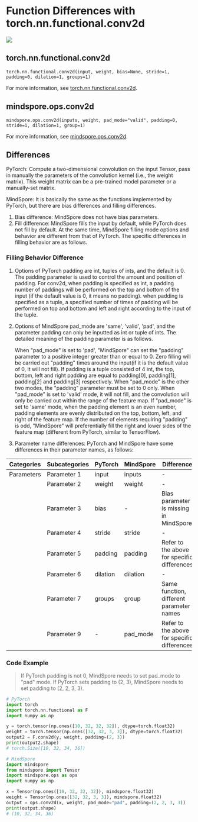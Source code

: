 # Function Differences with torch.nn.functional.conv2d

<a href="https://gitee.com/mindspore/docs/blob/master/docs/mindspore/source_en/note/api_mapping/pytorch_diff/mindspore.ops.conv2d.md" target="_blank"><img src="https://mindspore-website.obs.cn-north-4.myhuaweicloud.com/website-images/r2.0/resource/_static/logo_source_en.png"></a>

## torch.nn.functional.conv2d

```text
torch.nn.functional.conv2d(input, weight, bias=None, stride=1, padding=0, dilation=1, groups=1)
```

For more information, see [torch.nn.functional.conv2d](https://pytorch.org/docs/1.8.1/nn.functional.html#torch.nn.functional.conv2d).

## mindspore.ops.conv2d

```text
mindspore.ops.conv2d(inputs, weight, pad_mode="valid", padding=0, stride=1, dilation=1, group=1)
```

For more information, see [mindspore.ops.conv2d](https://www.mindspore.cn/docs/en/master/api_python/ops/mindspore.ops.conv2d.html).

## Differences

PyTorch: Compute a two-dimensional convolution on the input Tensor, pass in manually the parameters of the convolution kernel (i.e., the weight matrix). This weight matrix can be a pre-trained model parameter or a manually-set matrix.

MindSpore: It is basically the same as the functions implemented by PyTorch, but there are bias differences and filling differences.

1. Bias difference: MindSpore does not have bias parameters.
2. Fill difference: MindSpore fills the input by default, while PyTorch does not fill by default. At the same time, MindSpore filling mode options and behavior are different from that of PyTorch. The specific differences in filling behavior are as follows.

### Filling Behavior Difference

1. Options of PyTorch padding are int, tuples of ints, and the default is 0. The padding parameter is used to control the amount and position of padding. For conv2d, when padding is specified as int, a padding number of paddings will be performed on the top and bottom of the input (if the default value is 0, it means no padding). when padding is specified as a tuple, a specified number of times of padding will be performed on top and bottom and left and right according to the input of the tuple.

2. Options of MindSpore pad_mode are 'same', 'valid', 'pad', and the parameter padding can only be inputted as int or tuple of ints. The detailed meaning of the padding parameter is as follows.

    When "pad_mode" is set to 'pad', "MindSpore" can set the "padding" parameter to a positive integer greater than or equal to 0. Zero filling will be carried out "padding" times around the input(if it is the default value of 0, it will not fill). If padding is a tuple consisted of 4 int, the top, bottom, left and right padding are equal to padding[0], padding[1], padding[2] and padding[3] respectively. When "pad_mode" is the other two modes, the "padding" parameter must be set to 0 only. When "pad_mode" is set to 'valid' mode, it will not fill, and the convolution will only be carried out within the range of the feature map. If "pad_mode" is set to 'same' mode, when the padding element is an even number, padding elements are evenly distributed on the top, bottom, left, and right of the feature map. If the number of elements requiring "padding" is odd, "MindSpore" will preferentially fill the right and lower sides of the feature map (different from PyTorch, similar to TensorFlow).

3. Parameter name differences: PyTorch and MindSpore have some differences in their parameter names, as follows:

| Categories | Subcategories |PyTorch | MindSpore | Difference |
| --- | --- | --- | --- |---|
|Parameters | Parameter 1 | input | inputs |- |
| | Parameter 2 | weight | weight |- |
| | Parameter 3 | bias | - | Bias parameter is missing in MindSpore |
| | Parameter 4 | stride | stride |- |
| | Parameter 5 | padding | padding |Refer to the above for specific differences|
| | Parameter 6 | dilation | dilation |-|
| | Parameter 7 | groups | group |Same function, different parameter names|
| | Parameter 9 | - | pad_mode |Refer to the above for specific differences|

### Code Example

> If PyTorch padding is not 0, MindSpore needs to set pad_mode to "pad" mode. If PyTorch sets padding to (2, 3), MindSpore needs to set padding to (2, 2, 3, 3).

```python
# PyTorch
import torch
import torch.nn.functional as F
import numpy as np

y = torch.tensor(np.ones([10, 32, 32, 32]), dtype=torch.float32)
weight = torch.tensor(np.ones([32, 32, 3, 3]), dtype=torch.float32)
output2 = F.conv2d(y, weight, padding=(2, 3))
print(output2.shape)
# torch.Size([10, 32, 34, 36])

# MindSpore
import mindspore
from mindspore import Tensor
import mindspore.ops as ops
import numpy as np

x = Tensor(np.ones([10, 32, 32, 32]), mindspore.float32)
weight = Tensor(np.ones([32, 32, 3, 3]), mindspore.float32)
output = ops.conv2d(x, weight, pad_mode="pad", padding=(2, 2, 3, 3))
print(output.shape)
# (10, 32, 34, 36)

```

